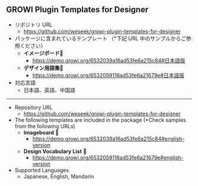 ## GROWI Plugin Templates for Designer

- リポジトリ URL
    - https://github.com/weseek/growi-plugin-templates-for-designer
- パッケージに含まれているテンプレート （*下記 URL 中のサンプルからご参照ください）
  - **イメージボード**🎨
    - https://demo.growi.org/6532039a16ad53fe6a215c84#日本語版
  - **デザイン用語集**📃
    - https://demo.growi.org/6532059116ad53fe6a21679e#日本語版
- 対応言語
    - 日本語、英語、中国語
----
- Repository URL
    - https://github.com/weseek/growi-plugin-templates-for-designer 
- The following templates are included in the package (*Check samples from the following URLs)
    - **Imageboard** 🎨
      - https://demo.growi.org/6532039a16ad53fe6a215c84#english-version
    - **Design Vocabulary List** 📃
      - https://demo.growi.org/6532059116ad53fe6a21679e#english-version
- Supported Languages
    - Japanese, English, Mandarin
